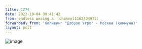 ```yaml
---
title: 1274
date: 2023-10-04 08:41:42
from: endless шизing ⍼ (channel1162404975)
forwarded\_from: 'Коливинг "Доброе Утро" - Москва (коммуна)'
layout: post
---
```


![image](photos/photo_176@04-10-2023_08-41-42.jpg)


